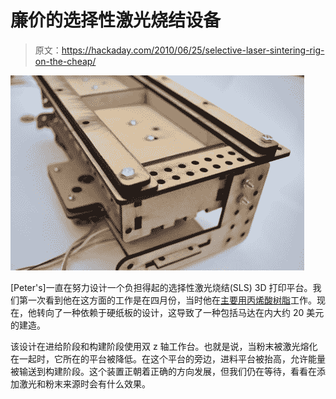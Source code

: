 # 廉价的选择性激光烧结设备

> 原文：<https://hackaday.com/2010/06/25/selective-laser-sintering-rig-on-the-cheap/>

![](img/ed02a907852921f9a7e10ffabdb34b45.png "selective-laser-sintering-rig")

[Peter's]一直在努力设计一个负担得起的选择性激光烧结(SLS) 3D 打印平台。我们第一次看到他在这方面的工作是在四月份，当时他在[主要用丙烯酸树脂](http://hackaday.com/2010/04/02/3d-laser-printer/)工作。现在，他转向了一种依赖于硬纸板的设计，这导致了一种包括马达在内大约 20 美元的建造。

该设计在进给阶段和构建阶段使用双 z 轴工作台。也就是说，当粉末被激光熔化在一起时，它所在的平台被降低。在这个平台的旁边，进料平台被抬高，允许能量被输送到构建阶段。这个装置正朝着正确的方向发展，但我们仍在等待，看看在添加激光和粉末来源时会有什么效果。